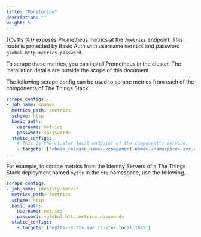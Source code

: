 ```yaml
---
title: "Monitoring"
description: ""
weight: 5
---
```


{{% tts %}} exposes Prometheus metrics at the `/metrics` endpoint. This route is protected by Basic Auth with username `metrics` and password `global.http.metrics.password`.

To scrape these metrics, you can install Prometheus in the cluster. The installation details are outside the scope of this document.

The following scrape config can be used to scrape metrics from each of the components of The Things Stack.

```yaml
scrape_configs:
- job_name: <name>
  metrics_path: /metrics
  scheme: http
  basic_auth:
    username: metrics
    password: <password>
  static_configs:
    # This is the cluster local endpoint of the component's service.
    - targets: ['<helm_release_name>-<component-name>.<namespace>.svc.cluster.local:1885']
...
```

For example, to scrape metrics from the Identity Servers of a The Things Stack deployment named `mytts` in the `tts` namespace, use the following.

```yaml
scrape_configs:
- job_name: identity-server
  metrics_path: /metrics
  scheme: http
  basic_auth:
    username: metrics
    password: <global.http.metrics.password>
  static_configs:
    - targets: ['mytts-is.tts.svc.cluster.local:1885']
```

